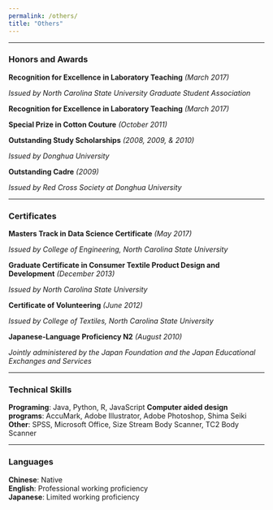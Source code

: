 ```yaml
---
permalink: /others/
title: "Others"
---
```


---
### Honors and Awards 
**Recognition for Excellence in Laboratory Teaching** *(March 2017)*  

*Issued by North Carolina State University Graduate Student Association*  

**Recognition for Excellence in Laboratory Teaching**  *(March 2017)*  

**Special Prize in Cotton Couture**  *(October 2011)*  

**Outstanding Study Scholarships**  *(2008, 2009, & 2010)*  

*Issued by Donghua University*  

**Outstanding Cadre**  *(2009)*  

*Issued by Red Cross Society at Donghua University*  

---
### Certificates 
**Masters Track in Data Science Certificate** *(May 2017)*  

*Issued by College of Engineering, North Carolina State University*  

**Graduate Certificate in Consumer Textile Product Design and Development**  *(December 2013)*  

*Issued by North Carolina State University*  

**Certificate of Volunteering**  *(June 2012)*  

*Issued by College of Textiles, North Carolina State University*  

**Japanese-Language Proficiency N2**  *(August 2010)*  

*Jointly administered by the Japan Foundation and the Japan Educational Exchanges and Services*  

---
### Technical Skills
**Programing**: Java, Python, R, JavaScript
**Computer aided design programs**: AccuMark, Adobe Illustrator, Adobe Photoshop, Shima Seiki
**Other**: SPSS, Microsoft Office, Size Stream Body Scanner, TC2 Body Scanner

---
### Languages
**Chinese**: Native  
**English**: Professional working proficiency  
**Japanese**: Limited working proficiency  

